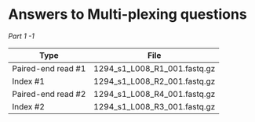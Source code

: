 # Answers to Multi-plexing questions

*Part 1 -1*

|Type|File|
|---|---|
|Paired-end read #1|             1294_s1_L008_R1_001.fastq.gz|
|Index #1|                       1294_s1_L008_R2_001.fastq.gz |
|Paired-end read #2|             1294_s1_L008_R4_001.fastq.gz|
|Index #2 |                      1294_s1_L008_R3_001.fastq.gz|

